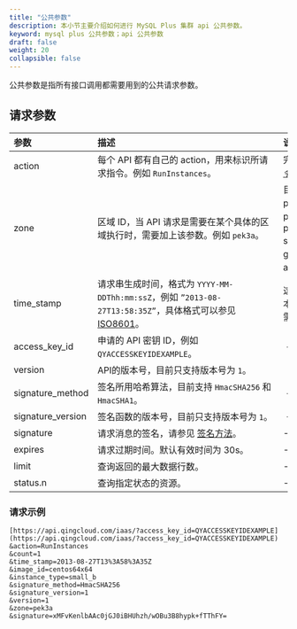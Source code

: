 ```yaml
---
title: "公共参数"
description: 本小节主要介绍如何进行 MySQL Plus 集群 api 公共参数。 
keyword: mysql plus 公共参数；api 公共参数
draft: false
weight: 20
collapsible: false
---
```


公共参数是指所有接口调用都需要用到的公共请求参数。

## 请求参数

|<span style="display:inline-block;width:120px">参数</span> |<span style="display:inline-block;width:320px">描述</span>|<span style="display:inline-block;width:240px">说明</span>|
| :--- | :--- | :--- | 
| action | 每个 API 都有自己的 action，用来标识所请求指令。例如 `RunInstances`。 | 完整的指令名称列表请参见 [_API指令列表_](../command_list/instance/)。 |
| zone | 区域 ID，当 API 请求是需要在某个具体的区域执行时，需要加上该参数。例如 `pek3a`。 | 目前支持的区域 ID 有：<br/>pek3a：北京3区-A<br/>pek3：北京3区(包括 pek3b/pek3c/pek3d)<br/>sh1a：上海1区-A<br/>gd2：广东2区(包括 gd2a/gd2b)<br/>ap2a：亚太2区-A |
| time_stamp | 请求串生成时间，格式为 `YYYY-MM-DDThh:mm:ssZ`，例如 `”2013-08-27T13:58:35Z”`，具体格式可以参见 [ISO8601](http://www.w3.org/TR/NOTE-datetime)。| 这个时间为 UTC 时间，假设您的本地时间为北京时间 `UTC+8` ，您需要将其转化为 `UTC+0` 的时间。 |
| access_key_id | 申请的 API 密钥 ID，例如 `QYACCESSKEYIDEXAMPLE`。 |  - |
| version| API的版本号，目前只支持版本号为 `1`。 |   |
| signature_method | 签名所用哈希算法，目前支持 `HmacSHA256` 和 `HmacSHA1`。 |  - |
| signature_version| 签名函数的版本号，目前只支持版本号为 `1`。 |  - |
| signature | 请求消息的签名，请参见 [签名方法](../signature/)。 | -  |
| expires | 请求过期时间。默认有效时间为 30s。 | -  |
| limit |查询返回的最大数据行数。| -  |
| status.n | 查询指定状态的资源。| -  |

### 请求示例

```url
[https://api.qingcloud.com/iaas/?access_key_id=QYACCESSKEYIDEXAMPLE](https://api.qingcloud.com/iaas/?access_key_id=QYACCESSKEYIDEXAMPLE)
&action=RunInstances
&count=1
&time_stamp=2013-08-27T13%3A58%3A35Z
&image_id=centos64x64
&instance_type=small_b
&signature_method=HmacSHA256
&signature_version=1
&version=1
&zone=pek3a
&signature=xMFvKenlbAAc0jGJ0iBHUhzh/wOBu3B8hypk+fTThFY=
```
